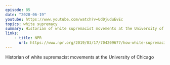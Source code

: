 ```yaml
---
episode: 85
date: "2020-06-19"
youtube: https://www.youtube.com/watch?v=Ud0juduEvEc
topics: white supremacy
summary: Historian of white supremacist movements at the University of Chicago
links:
    - title: NPR
      url: https://www.npr.org/2019/03/17/704209677/how-white-supremacist-ideology-spreads
---
```


Historian of white supremacist movements at the University of Chicago
